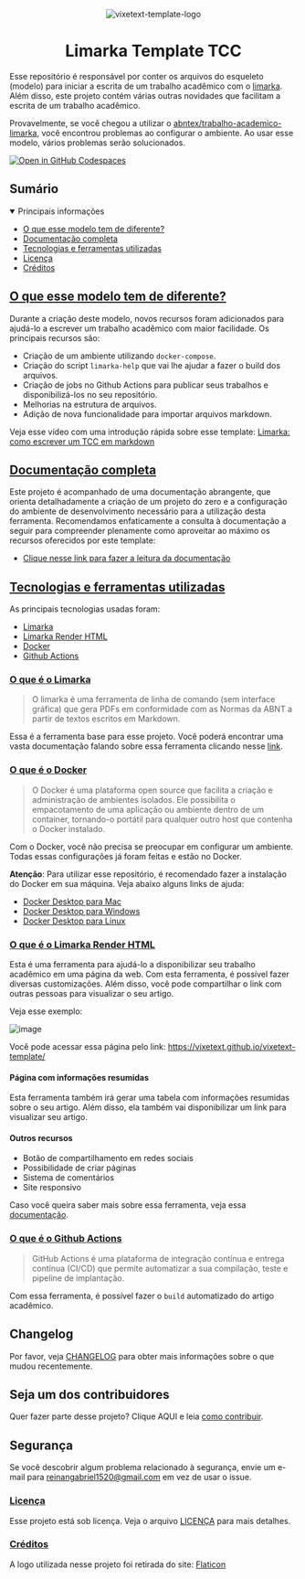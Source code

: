 <div align="center">

 ![vixetext-template-logo](https://user-images.githubusercontent.com/28494067/192121768-6d86c159-29bb-4df1-b84b-7e8e65569c9e.png)

# Limarka Template TCC

</div>

Esse repositório é responsável por conter os arquivos do esqueleto (modelo) para iniciar a escrita de um trabalho acadêmico com o [limarka](https://github.com/abntex/limarka). Além disso, este projeto contém várias outras novidades que facilitam a escrita de um trabalho acadêmico.

Provavelmente, se você chegou a utilizar o [abntex/trabalho-academico-limarka](https://github.com/abntex/trabalho-academico-limarka), você encontrou problemas ao configurar o ambiente. Ao usar esse modelo, vários problemas serão solucionados.

[![Open in GitHub Codespaces](https://github.com/codespaces/badge.svg)](https://codespaces.new/vixetext/vixetext-template?machine=standardLinux2gb)

## Sumário

<details open>
<summary>Principais informações</summary>

- [O que esse modelo tem de diferente?](#head-intro)
- [Documentação completa](#head-documentacao)
- [Tecnologias e ferramentas utilizadas](#head-tecnologias)
- [Licença](#head-licenca)
- [Créditos](#head-creditos)

</details>

## [O que esse modelo tem de diferente?](#head-intro)

Durante a criação deste modelo, novos recursos foram adicionados para ajudá-lo a escrever um trabalho acadêmico com maior facilidade.
Os principais recursos são:

- Criação de um ambiente utilizando `docker-compose`.
- Criação do script `limarka-help` que vai lhe ajudar a fazer o build dos arquivos.
- Criação de jobs no Github Actions para publicar seus trabalhos e disponibilizá-los no seu repositório.
- Melhorias na estrutura de arquivos.
- Adição de nova funcionalidade para importar arquivos markdown.

Veja esse vídeo com uma introdução rápida sobre esse template: [Limarka: como escrever um TCC em markdown](https://youtu.be/zuw0Fo1la2U)

## [Documentação completa](#head-documentacao)

Este projeto é acompanhado de uma documentação abrangente, que orienta detalhadamente a criação de um projeto do zero e a configuração do ambiente de desenvolvimento necessário para a utilização desta ferramenta. Recomendamos enfaticamente a consulta à documentação a seguir para compreender plenamente como aproveitar ao máximo os recursos oferecidos por este template:

- [Clique nesse link para fazer a leitura da documentação](https://reinanhs.github.io/limarka-template-docs)

## [Tecnologias e ferramentas utilizadas](#head-tecnologias)

As principais tecnologias usadas foram:

- [Limarka](#head-limarka)
- [Limarka Render HTML](#head-limarka-render)
- [Docker](#head-docker)
- [Github Actions](#head-github-action)

### [O que é o Limarka](#head-limarka)

> O limarka é uma ferramenta de linha de comando (sem interface gráfica) que gera PDFs em conformidade com as Normas da ABNT a partir de textos escritos em Markdown.

Essa é a ferramenta base para esse projeto. Você poderá encontrar uma vasta documentação falando sobre essa ferramenta clicando nesse [link](https://github.com/abntex/limarka/wiki).

### [O que é o Docker](#head-docker)

> O Docker é uma plataforma open source que facilita a criação e administração de ambientes isolados. Ele possibilita o empacotamento de uma aplicação ou ambiente dentro de um container, tornando-o portátil para qualquer outro host que contenha o Docker instalado.

Com o Docker, você não precisa se preocupar em configurar um ambiente. Todas essas configurações já foram feitas e estão no Docker.

**Atenção**: Para utilizar esse repositório, é recomendado fazer a instalação do Docker em sua máquina. Veja abaixo alguns links de ajuda:

- [Docker Desktop para Mac](https://youtu.be/ktNYPv6kfVk)
- [Docker Desktop para Windows](https://youtu.be/05YN8F8ajBc)
- [Docker Desktop para Linux](https://youtu.be/q4ZK6IJCS6Q)

### [O que é o Limarka Render HTML](#head-limarka-render)

Esta é uma ferramenta para ajudá-lo a disponibilizar seu trabalho acadêmico em uma página da web. Com esta ferramenta, é possível fazer diversas customizações. Além disso, você pode compartilhar o link com outras pessoas para visualizar o seu artigo.

Veja esse exemplo:

![image](https://user-images.githubusercontent.com/28494067/192122523-5656c7c8-a30f-4f77-963b-289a84c9a89d.png)

Você pode acessar essa página pelo link: https://vixetext.github.io/vixetext-template/

#### Página com informações resumidas

Esta ferramenta também irá gerar uma tabela com informações resumidas sobre o seu artigo. Além disso, ela também vai disponibilizar um link para visualizar seu artigo.

#### Outros recursos

- Botão de compartilhamento em redes sociais
- Possibilidade de criar páginas
- Sistema de comentários
- Site responsivo

Caso você queira saber mais sobre essa ferramenta, veja essa [documentação](https://github.com/ReinanHS/limarka-render-html/wiki).

### [O que é o Github Actions](#head-github-action)

> GitHub Actions é uma plataforma de integração contínua e entrega contínua (CI/CD) que permite automatizar a sua compilação, teste e pipeline de implantação.

Com essa ferramenta, é possível fazer o `build` automatizado do artigo acadêmico.

## Changelog

Por favor, veja [CHANGELOG](CHANGELOG.md) para obter mais informações sobre o que mudou recentemente.

## Seja um dos contribuidores

Quer fazer parte desse projeto? Clique AQUI e leia [como contribuir](CONTRIBUTING.md).

## Segurança

Se você descobrir algum problema relacionado à segurança, envie um e-mail para reinangabriel1520@gmail.com em vez de
usar o issue.

### [Licença](#head-licenca)

Esse projeto está sob licença. Veja o arquivo [LICENÇA](LICENSE.md) para mais detalhes.

### [Créditos](#head-creditos)

A logo utilizada nesse projeto foi retirada do site: [Flaticon](https://www.flaticon.com/br/icones-gratis/biblioteca)
